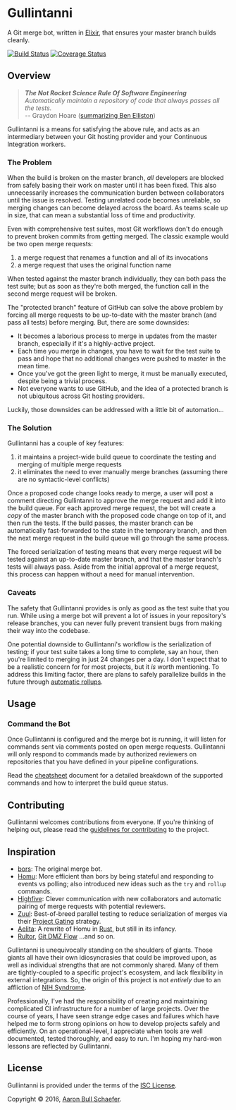Gullintanni
===========

A Git merge bot, written in [Elixir][], that ensures your master branch builds
cleanly.

[![Build Status](https://travis-ci.org/gullintanni/gullintanni.svg?branch=master)](https://travis-ci.org/gullintanni/gullintanni)
[![Coverage Status](https://coveralls.io/repos/github/gullintanni/gullintanni/badge.svg?branch=master)](https://coveralls.io/github/gullintanni/gullintanni?branch=master)

[Elixir]: http://elixir-lang.org/

Overview
--------

> _**The Not Rocket Science Rule Of Software Engineering**_  
> _Automatically maintain a repository of code that always passes all the tests._  
> -- Graydon Hoare ([summarizing Ben Elliston][not rocket science])

[not rocket science]: http://graydon.livejournal.com/186550.html
  'technicalities: "not rocket science" (the story of monotone and bors)'

Gullintanni is a means for satisfying the above rule, and acts as an
intermediary between your Git hosting provider and your Continuous Integration
workers.

### The Problem

When the build is broken on the master branch, _all_ developers are blocked
from safely basing their work on master until it has been fixed. This also
unnecessarily increases the communication burden between collaborators until
the issue is resolved. Testing unrelated code becomes unreliable, so merging
changes can become delayed across the board. As teams scale up in size, that
can mean a substantial loss of time and productivity.

Even with comprehensive test suites, most Git workflows don't do enough to
prevent broken commits from getting merged. The classic example would be two
open merge requests:

1. a merge request that renames a function and all of its invocations
2. a merge request that uses the original function name

When tested against the master branch individually, they can both pass the test
suite; but as soon as they're both merged, the function call in the second
merge request will be broken.

The "protected branch" feature of GitHub can solve the above problem by forcing
all merge requests to be up-to-date with the master branch (and pass all tests)
before merging. But, there are some downsides:

* It becomes a laborious process to merge in updates from the master branch,
  especially if it's a highly-active project.
* Each time you merge in changes, you have to wait for the test suite to pass
  and hope that no additional changes were pushed to master in the mean time.
* Once you've got the green light to merge, it must be manually executed,
  despite being a trivial process.
* Not everyone wants to use GitHub, and the idea of a protected branch is not
  ubiquitous across Git hosting providers.

Luckily, those downsides can be addressed with a little bit of automation...

### The Solution

Gullintanni has a couple of key features:

1. it maintains a project-wide build queue to coordinate the testing and
   merging of multiple merge requests
2. it eliminates the need to ever manually merge branches (assuming there are
   no syntactic-level conflicts)

Once a proposed code change looks ready to merge, a user will post a comment
directing Gullintanni to approve the merge request and add it into the build
queue. For each approved merge request, the bot will create a _copy_ of the
master branch with the proposed code change on top of it, and then run the
tests. If the build passes, the master branch can be automatically
fast-forwarded to the state in the temporary branch, and then the next merge
request in the build queue will go through the same process.

The forced serialization of testing means that every merge request will be
tested against an up-to-date master branch, and that the master branch's tests
will always pass. Aside from the initial approval of a merge request, this
process can happen without a need for manual intervention.

### Caveats

The safety that Gullintanni provides is only as good as the test suite that you
run. While using a merge bot will prevent a lot of issues in your repository's
release branches, you can never fully prevent transient bugs from making their
way into the codebase.

One potential downside to Gullintanni's workflow is the serialization of
testing; if your test suite takes a long time to complete, say an hour, then
you're limited to merging in just 24 changes per a day. I don't expect that to
be a realistic concern for for most projects, but it _is_ worth mentioning. To
address this limiting factor, there are plans to safely parallelize builds in
the future through [automatic rollups][].

[automatic rollups]: https://github.com/gullintanni/gullintanni/issues/3

Usage
-----

### Command the Bot

Once Gullintanni is configured and the merge bot is running, it will listen for
commands sent via comments posted on open merge requests. Gullintanni will only
respond to commands made by authorized reviewers on repositories that you have
defined in your pipeline configurations.

Read the [cheatsheet][] document for a detailed breakdown of the supported
commands and how to interpret the build queue status.

[cheatsheet]: https://github.com/gullintanni/gullintanni/blob/master/pages/Cheatsheet.md

Contributing
------------

Gullintanni welcomes contributions from everyone. If you're thinking of helping
out, please read the [guidelines for contributing][contributing] to the project.

[contributing]: https://github.com/gullintanni/gullintanni/blob/master/CONTRIBUTING.md

Inspiration
-----------

* [bors][]: The original merge bot.
* [Homu][]: More efficient than bors by being stateful and responding to events
  vs polling; also introduced new ideas such as the `try` and `rollup`
  commands.
* [Highfive][]: Clever communication with new collaborators and automatic
  pairing of merge requests with potential reviewers.
* [Zuul][]: Best-of-breed parallel testing to reduce serialization of merges
  via their [Project Gating][] strategy.
* [Aelita][]: A rewrite of Homu in [Rust][], but still in its infancy.
* [Rultor][], [Git DMZ Flow][] ...and so on.

[bors]: https://github.com/graydon/bors
[Homu]: https://github.com/servo/homu
[Highfive]: https://github.com/servo/highfive
[Zuul]: https://github.com/openstack-infra/zuul
[Project Gating]: http://docs.openstack.org/infra/zuul/gating.html
[Aelita]: https://github.com/AelitaBot/aelita
[Rust]: https://www.rust-lang.org/
[Rultor]: https://github.com/yegor256/rultor
[Git DMZ Flow]: https://gist.github.com/djspiewak/9f2f91085607a4859a66

Gullintanni is unequivocally standing on the shoulders of giants. Those giants
all have their own idiosyncrasies that could be improved upon, as well as
individual strengths that are not commonly shared. Many of them are
tightly-coupled to a specific project's ecosystem, and lack flexibility in
external integrations. So, the origin of this project is not _entirely_ due to
an affliction of [NIH Syndrome][].

[NIH Syndrome]: https://en.wikipedia.org/wiki/Not_invented_here
  "Not Invented Here"

Professionally, I've had the responsibility of creating and maintaining
complicated CI infrastructure for a number of large projects. Over the course
of years, I have seen strange edge cases and failures which have helped me to
form strong opinions on how to develop projects safely and efficiently. On an
operational-level, I appreciate when tools are well documented, tested
thoroughly, and easy to run. I'm hoping my hard-won lessons are reflected by
Gullintanni.

License
-------

Gullintanni is provided under the terms of the
[ISC License](https://en.wikipedia.org/wiki/ISC_license).

Copyright &copy; 2016, [Aaron Bull Schaefer](mailto:aaron@elasticdog.com).
